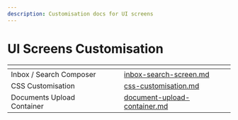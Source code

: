 ```yaml
---
description: Customisation docs for UI screens
---
```


# UI Screens Customisation

<table data-view="cards"><thead><tr><th></th><th></th><th></th><th data-hidden data-card-target data-type="content-ref"></th></tr></thead><tbody><tr><td>Inbox / Search Composer</td><td></td><td></td><td><a href="../../../../platform/customisation/ui-screens/inbox-search-screen.md">inbox-search-screen.md</a></td></tr><tr><td>CSS Customisation</td><td></td><td></td><td><a href="css-customisation.md">css-customisation.md</a></td></tr><tr><td>Documents Upload Container</td><td></td><td></td><td><a href="document-upload-container.md">document-upload-container.md</a></td></tr></tbody></table>
